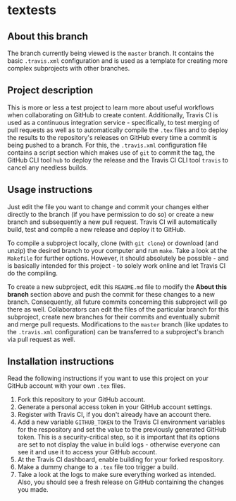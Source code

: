 # textests

## About this branch

The branch currently being viewed is the `master` branch. It contains the basic `.travis.xml` configuration and is used as a template for creating more complex subprojects with other branches.

## Project description

This is more or less a test project to learn more about useful workflows when collaborating on GitHub to create content. Additionally, Travis CI is used as a continuous integration service - specifically, to test merging of pull requests as well as to automatically compile the `.tex` files and to deploy the results to the repository's releases on GitHub every time a commit is being pushed to a branch. For this, the `.travis.xml` configuration file contains a script section which makes use of `git` to commit the tag, the GitHub CLI tool `hub` to deploy the release and the Travis CI CLI tool `travis` to cancel any needless builds.

## Usage instructions

Just edit the file you want to change and commit your changes either directly to the branch (if you have permission to do so) or create a new branch and subsequently a new pull request. Travis CI will automatically build, test and compile a new release and deploy it to GitHub.

To compile a subproject locally, clone (with `git clone`) or download (and unzip) the desired branch to your computer and run `make`. Take a look at the `Makefile` for further options. However, it should absolutely be possible - and is basically intended for this project - to solely work online and let Travis CI do the compiling.

To create a new subproject, edit this `README.md` file to modify the **About this branch** section above and push the commit for these changes to a new branch. Consequently, all future commits concerning this subproject will go there as well. Collaborators can edit the files of the particular branch for this subproject, create new branches for their commits and eventually submit and merge pull requests. Modifications to the `master` branch (like updates to the `.travis.xml` configuration) can be transferred to a subproject's branch via pull request as well.

## Installation instructions

Read the following instructions if you want to use this project on your GitHub account with your own `.tex` files.

1. Fork this repository to your GitHub account.
2. Generate a personal access token in your GitHub account settings.
3. Register with Travis CI, if you don't already have an account there.
4. Add a new variable `GITHUB_TOKEN` to the Travis CI environment variables for the respository and set the value to the previously generated GitHub token. This is a security-critical step, so it is important that its options are set to not display the value in build logs - otherwise everyone can see it and use it to access your GitHub account.
5. At the Travis CI dashboard, enable building for your forked respository.
6. Make a dummy change to a `.tex` file too trigger a build.
7. Take a look at the logs to make sure everything worked as intended. Also, you should see a fresh release on GitHub containing the changes you made.

